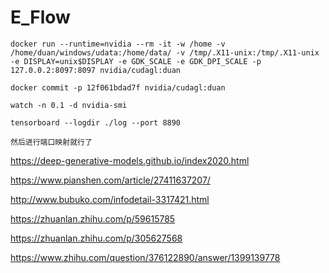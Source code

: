 # E_Flow

```shell
docker run --runtime=nvidia --rm -it -w /home -v /home/duan/windows/udata:/home/data/ -v /tmp/.X11-unix:/tmp/.X11-unix -e DISPLAY=unix$DISPLAY -e GDK_SCALE -e GDK_DPI_SCALE -p 127.0.0.2:8097:8097 nvidia/cudagl:duan

docker commit -p 12f061bdad7f nvidia/cudagl:duan

watch -n 0.1 -d nvidia-smi

tensorboard --logdir ./log --port 8890

然后进行端口映射就行了
```







https://deep-generative-models.github.io/index2020.html

https://www.pianshen.com/article/27411637207/

http://www.bubuko.com/infodetail-3317421.html

https://zhuanlan.zhihu.com/p/59615785

https://zhuanlan.zhihu.com/p/305627568

https://www.zhihu.com/question/376122890/answer/1399139778





